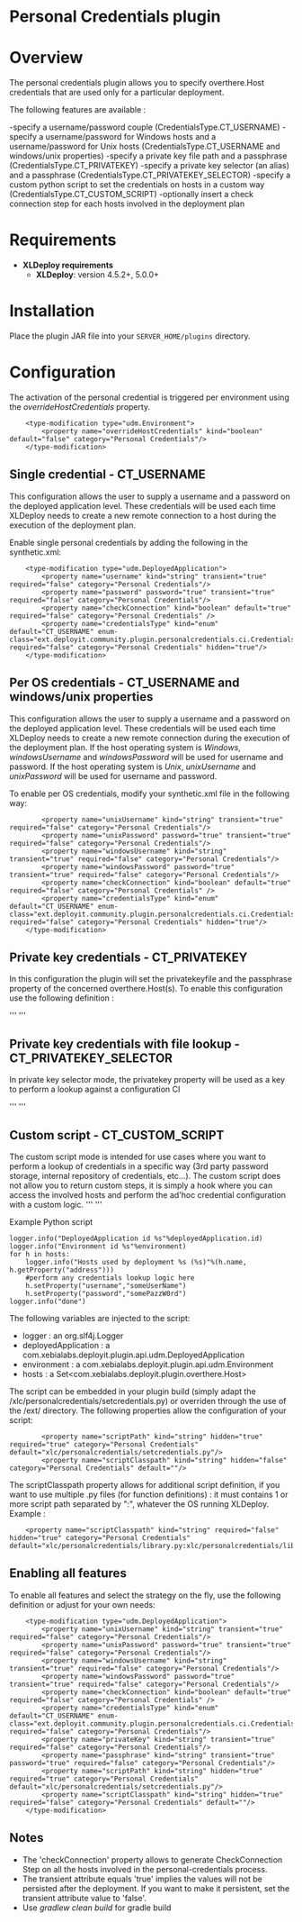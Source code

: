 # Personal Credentials plugin #

# Overview #

The personal credentials plugin allows you to specify overthere.Host credentials that are used only for a particular deployment.

The following features are available : 

-specify a username/password couple (CredentialsType.CT_USERNAME)
-specify a username/password for Windows hosts and a username/password for Unix hosts (CredentialsType.CT_USERNAME and windows/unix properties)
-specify a private key file path and a passphrase (CredentialsType.CT_PRIVATEKEY)
-specify a private key selector (an alias) and a passphrase (CredentialsType.CT_PRIVATEKEY_SELECTOR) 
-specify a custom python script to set the credentials on hosts in a custom way (CredentialsType.CT_CUSTOM_SCRIPT)
-optionally insert a check connection step for each hosts involved in the deployment plan

# Requirements #

* **XLDeploy requirements**
	* **XLDeploy**: version 4.5.2+, 5.0.0+

# Installation #

Place the plugin JAR file into your `SERVER_HOME/plugins` directory.

# Configuration #

The activation of the personal credential is triggered per environment using the _overrideHostCredentials_ property.

```
	<type-modification type="udm.Environment">
        <property name="overrideHostCredentials" kind="boolean" default="false" category="Personal Credentials"/>
	</type-modification>
```
	
## Single credential - CT_USERNAME ##

This configuration allows the user to supply a username and a password on the deployed application level. These credentials will be used each time XLDeploy needs to create a new remote connection to a host during the execution of the deployment plan.

Enable single personal credentials by adding the following in the synthetic.xml:

```
	<type-modification type="udm.DeployedApplication">
        <property name="username" kind="string" transient="true" required="false" category="Personal Credentials"/>
        <property name="password" password="true" transient="true" required="false" category="Personal Credentials"/>
        <property name="checkConnection" kind="boolean" default="true" required="false" category="Personal Credentials" />
        <property name="credentialsType" kind="enum" default="CT_USERNAME" enum-class="ext.deployit.community.plugin.personalcredentials.ci.CredentialsType" required="false" category="Personal Credentials" hidden="true"/>
    </type-modification>
```    

## Per OS credentials - CT_USERNAME and windows/unix properties ##

This configuration allows the user to supply a username and a password on the deployed application level.
These credentials will be used each time XLDeploy needs to create a new remote connection during the execution of the deployment plan.
If the host operating system is *Windows*, _windowsUsername_ and _windowsPassword_ will be used for username and password.
If the host operating system is *Unix*, _unixUsername_ and _unixPassword_ will be used for username and password.

To enable per OS credentials, modify your synthetic.xml file in the following way:

``` <type-modification type="udm.DeployedApplication">
        <property name="unixUsername" kind="string" transient="true" required="false" category="Personal Credentials"/>
        <property name="unixPassword" password="true" transient="true" required="false" category="Personal Credentials"/>
        <property name="windowsUsername" kind="string" transient="true" required="false" category="Personal Credentials"/>
        <property name="windowsPassword" password="true" transient="true" required="false" category="Personal Credentials"/>
        <property name="checkConnection" kind="boolean" default="true" required="false" category="Personal Credentials" />
        <property name="credentialsType" kind="enum" default="CT_USERNAME" enum-class="ext.deployit.community.plugin.personalcredentials.ci.CredentialsType" required="false" category="Personal Credentials" hidden="true"/>
    </type-modification>
```



## Private key credentials - CT_PRIVATEKEY ##

In this configuration the plugin will set the privatekeyfile and the passphrase property of the concerned overthere.Host(s).
To enable this configuration use the following definition :

'''
	<type-modification type="udm.DeployedApplication">
		<property name="privateKey" kind="string" transient="true" required="false" category="Personal Credentials"/>
        <property name="passphrase" kind="string" transient="true" password="true" required="false" category="Personal Credentials"/>
        <property name="checkConnection" kind="boolean" default="true" required="false" category="Personal Credentials" />
        <property name="credentialsType" kind="enum" default="CT_PRIVATEKEY" enum-class="ext.deployit.community.plugin.personalcredentials.ci.CredentialsType" required="false" category="Personal Credentials" hidden="true"/>
    </type-modification>
'''


## Private key credentials with file lookup - CT_PRIVATEKEY_SELECTOR ##

In private key selector mode, the privatekey property will be used as a key to perform a lookup against a configuration CI

'''
	<type-modification type="udm.DeployedApplication">
		<property name="privateKey" kind="string" transient="true" required="false" category="Personal Credentials"/>
        <property name="passphrase" kind="string" transient="true" password="true" required="false" category="Personal Credentials"/>
        <property name="checkConnection" kind="boolean" default="true" required="false" category="Personal Credentials" />
        <property name="credentialsType" kind="enum" default="CT_PRIVATEKEY" enum-class="ext.deployit.community.plugin.personalcredentials.ci.CredentialsType" required="false" category="Personal Credentials" hidden="true"/>
    </type-modification>
'''



## Custom script - CT_CUSTOM_SCRIPT ##

The custom script mode is intended for use cases where you want to perform a lookup of credentials in a specific way (3rd party password storage, internal repository of credentials, etc...). 
The custom script does not allow you to return custom steps, it is simply a hook where you can access the involved hosts and perform the ad'hoc credential configuration with a custom logic.
'''
	<type-modification type="udm.DeployedApplication">
        <property name="scriptPath" kind="string" hidden="true" required="true" category="Personal Credentials" default="xlc/personalcredentials/setcredentials.py"/>
        <property name="scriptClasspath" kind="string" hidden="true" category="Personal Credentials" default=""/>        
        <property name="checkConnection" kind="boolean" default="true" required="false" category="Personal Credentials" />
        <property name="credentialsType" kind="enum" default="CT_CUSTOM_SCRIPT" enum-class="ext.deployit.community.plugin.personalcredentials.ci.CredentialsType" required="false" category="Personal Credentials" hidden="true"/>
    </type-modification>
'''


Example Python script
``` 
logger.info("DeployedApplication id %s"%deployedApplication.id)
logger.info("Environment id %s"%environment)
for h in hosts:
	logger.info("Hosts used by deployment %s (%s)"%(h.name, h.getProperty("address")))
	#perform any credentials lookup logic here
	h.setProperty("username","someUserName")
	h.setProperty("password","somePazzW0rd")
logger.info("done")	
```
The following variables are injected to the script:

- logger  : an org.slf4j.Logger
- deployedApplication : a com.xebialabs.deployit.plugin.api.udm.DeployedApplication
- environment : a com.xebialabs.deployit.plugin.api.udm.Environment
- hosts : a Set<com.xebialabs.deployit.plugin.overthere.Host>

The script can be embedded in your plugin build (simply adapt the /xlc/personalcredentials/setcredentials.py) or overriden through the use of the /ext/ directory. The following properties allow the configuration of your script:

```
		<property name="scriptPath" kind="string" hidden="true" required="true" category="Personal Credentials" default="xlc/personalcredentials/setcredentials.py"/>
        <property name="scriptClasspath" kind="string" hidden="false" category="Personal Credentials" default=""/>
```

The scriptClasspath property allows for additional script definition, if you want to use multiple .py files (for function definitions) : it must contains 1 or more script path separated by ":", whatever the OS running XLDeploy.
Example :

```
	<property name="scriptClasspath" kind="string" required="false"  hidden="true" category="Personal Credentials" default="xlc/personalcredentials/library.py:xlc/personalcredentials/library2.py"/>
```


## Enabling all features ## 

To enable all features and select the strategy on the fly, use the following definition or adjust for your own needs:
```
 	<type-modification type="udm.DeployedApplication">
        <property name="unixUsername" kind="string" transient="true" required="false" category="Personal Credentials"/>
        <property name="unixPassword" password="true" transient="true" required="false" category="Personal Credentials"/>
        <property name="windowsUsername" kind="string" transient="true" required="false" category="Personal Credentials"/>
        <property name="windowsPassword" password="true" transient="true" required="false" category="Personal Credentials"/>
        <property name="checkConnection" kind="boolean" default="true" required="false" category="Personal Credentials" />
        <property name="credentialsType" kind="enum" default="CT_USERNAME" enum-class="ext.deployit.community.plugin.personalcredentials.ci.CredentialsType" required="false" category="Personal Credentials"/>
        <property name="privateKey" kind="string" transient="true" required="false" category="Personal Credentials"/>
        <property name="passphrase" kind="string" transient="true" password="true" required="false" category="Personal Credentials"/>
        <property name="scriptPath" kind="string" hidden="true" required="true" category="Personal Credentials" default="xlc/personalcredentials/setcredentials.py"/>
        <property name="scriptClasspath" kind="string" hidden="true" required="false" category="Personal Credentials" default=""/>
    </type-modification>
```


## Notes ##
- The 'checkConnection' property allows to generate CheckConnection Step on all the hosts involved in the personal-credentials process.
- The transient attribute equals 'true' implies the values will not be persisted after the deployment. If you want to make it persistent, set the transient attribute value to 'false'.
- Use _gradlew clean build_ for gradle build
